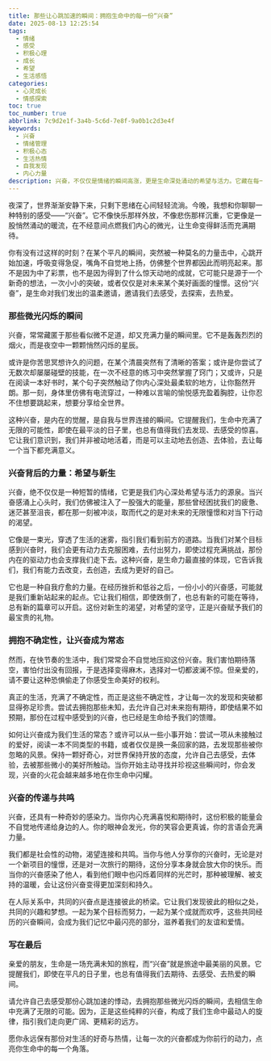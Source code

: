 ```yaml
---
title: 那些让心跳加速的瞬间：拥抱生命中的每一份“兴奋”
date: 2025-08-13 12:25:54
tags:
  - 情绪
  - 感受
  - 积极心理
  - 成长
  - 希望
  - 生活感悟
categories:
  - 心灵成长
  - 情感探索
toc: true
toc_number: true
abbrlink: 7c9d2e1f-3a4b-5c6d-7e8f-9a0b1c2d3e4f
keywords:
  - 兴奋
  - 情绪管理
  - 积极心态
  - 生活热情
  - 自我发现
  - 内心力量
description: 兴奋，不仅仅是情绪的瞬间高涨，更是生命深处涌动的希望与活力。它藏在每一个微小的发现里，每一次勇敢的尝试中，以及每一次与世界温柔的碰撞里。这篇文章，将带你一同感受那些让心跳加速的瞬间，学会如何拥抱并珍视生命中每一份纯粹的“兴奋”，让它成为点亮前行之路的微光。
---
```


夜深了，世界渐渐安静下来，只剩下思绪在心间轻轻流淌。今晚，我想和你聊聊一种特别的感受——“兴奋”。它不像快乐那样外放，不像悲伤那样沉重，它更像是一股悄然涌动的暖流，在不经意间点燃我们内心的微光，让生命变得鲜活而充满期待。

你有没有过这样的时刻？在某个平凡的瞬间，突然被一种莫名的力量击中，心跳开始加速，呼吸变得急促，嘴角不自觉地上扬，仿佛整个世界都因此而明亮起来。那不是因为中了彩票，也不是因为得到了什么惊天动地的成就，它可能只是源于一个新奇的想法，一次小小的突破，或者仅仅是对未来某个美好画面的憧憬。这份“兴奋”，是生命对我们发出的温柔邀请，邀请我们去感受，去探索，去热爱。

### 那些微光闪烁的瞬间

兴奋，常常藏匿于那些看似微不足道，却又充满力量的瞬间里。它不是轰轰烈烈的烟火，而是夜空中一颗颗悄然闪烁的星辰。

或许是你苦思冥想许久的问题，在某个清晨突然有了清晰的答案；或许是你尝试了无数次却屡屡碰壁的技能，在一次不经意的练习中突然掌握了窍门；又或许，只是在阅读一本好书时，某个句子突然触动了你内心深处最柔软的地方，让你豁然开朗。那一刻，身体里仿佛有电流穿过，一种难以言喻的愉悦感充盈着胸腔，让你忍不住想要跳起来，想要分享给全世界。

这种兴奋，是内在的觉醒，是自我与世界连接的瞬间。它提醒我们，生命中充满了无限的可能性，即使在最平淡的日子里，也总有值得我们去发现、去感受的惊喜。它让我们意识到，我们并非被动地活着，而是可以主动地去创造、去体验，去让每一个当下都充满意义。

### 兴奋背后的力量：希望与新生

兴奋，绝不仅仅是一种短暂的情绪，它更是我们内心深处希望与活力的源泉。当兴奋感涌上心头时，我们仿佛被注入了一股强大的能量，那些曾经困扰我们的疲惫、迷茫甚至沮丧，都在那一刻被冲淡，取而代之的是对未来的无限憧憬和对当下行动的渴望。

它像是一束光，穿透了生活的迷雾，指引我们看到前方的道路。当我们对某个目标感到兴奋时，我们会更有动力去克服困难，去付出努力，即使过程充满挑战，那份内在的驱动力也会支撑我们走下去。这种兴奋，是生命力最直接的体现，它告诉我们，我们有能力去改变，去创造，去成为更好的自己。

它也是一种自我疗愈的力量。在经历挫折和低谷之后，一份小小的兴奋感，可能就是我们重新站起来的起点。它让我们相信，即使跌倒了，也总有新的可能在等待，总有新的篇章可以开启。这份对新生的渴望，对希望的坚守，正是兴奋赋予我们的最宝贵的礼物。

### 拥抱不确定性，让兴奋成为常态

然而，在快节奏的生活中，我们常常会不自觉地压抑这份兴奋。我们害怕期待落空，害怕付出没有回报，于是选择变得麻木，选择对一切都波澜不惊。但亲爱的，请不要让这种恐惧偷走了你感受生命美好的权利。

真正的生活，充满了不确定性，而正是这些不确定性，才让每一次的发现和突破都显得弥足珍贵。尝试去拥抱那些未知，去允许自己对未来抱有期待，即使结果不如预期，那份在过程中感受到的兴奋，也已经是生命给予我们的馈赠。

如何让兴奋成为我们生活的常态？或许可以从一些小事开始：尝试一项从未接触过的爱好，阅读一本不同类型的书籍，或者仅仅是换一条回家的路，去发现那些被你忽略的风景。保持一颗好奇心，对世界保持开放的态度，允许自己去感受，去体验，去被那些微小的美好所触动。当你开始主动寻找并珍视这些瞬间时，你会发现，兴奋的火花会越来越多地在你生命中闪耀。

### 兴奋的传递与共鸣

兴奋，还具有一种奇妙的感染力。当你内心充满喜悦和期待时，这份积极的能量会不自觉地传递给身边的人。你的眼神会发光，你的笑容会更真诚，你的言语会充满力量。

我们都是社会性的动物，渴望连接和共鸣。当你与他人分享你的兴奋时，无论是对一个新项目的憧憬，还是对一次旅行的期待，这份分享本身就会放大你的快乐。而当你的兴奋感染了他人，看到他们眼中也闪烁着同样的光芒时，那种被理解、被支持的温暖，会让这份兴奋变得更加深刻和持久。

在人际关系中，共同的兴奋点是连接彼此的桥梁。它让我们发现彼此的相似之处，共同的兴趣和梦想。一起为某个目标而努力，一起为某个成就而欢呼，这些共同经历的兴奋瞬间，会成为我们记忆中最闪亮的部分，滋养着我们的友谊和爱情。

### 写在最后

亲爱的朋友，生命是一场充满未知的旅程，而“兴奋”就是旅途中最美丽的风景。它提醒我们，即使在平凡的日子里，也总有值得我们去期待、去感受、去热爱的瞬间。

请允许自己去感受那份心跳加速的悸动，去拥抱那些微光闪烁的瞬间，去相信生命中充满了无限的可能。因为，正是这些纯粹的兴奋，构成了我们生命中最动人的旋律，指引我们走向更广阔、更精彩的远方。

愿你永远保有那份对生活的好奇与热情，让每一次的兴奋都成为你前行的动力，点亮你生命中的每一个角落。